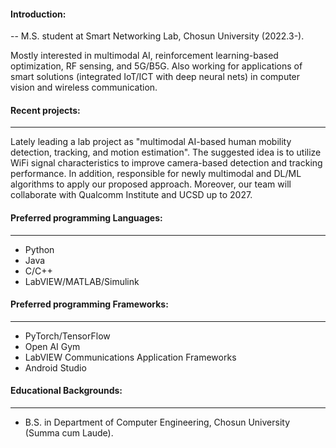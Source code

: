 #### Introduction:
--
M.S. student at Smart Networking Lab, Chosun University (2022.3-).

Mostly interested in multimodal AI, reinforcement learning-based optimization, RF sensing, and 5G/B5G. Also working for applications of smart solutions (integrated IoT/ICT with deep neural nets) in computer vision and wireless communication.

#### Recent projects:
---
Lately leading a lab project as "multimodal AI-based human mobility detection, tracking, and motion estimation". The suggested idea is to utilize WiFi signal characteristics to improve camera-based detection and tracking performance. In addition, responsible for newly multimodal and DL/ML algorithms to apply our proposed approach. Moreover, our team will collaborate with Qualcomm Institute and UCSD up to 2027.

#### Preferred programming Languages:
---
* Python
* Java
* C/C++
* LabVIEW/MATLAB/Simulink

#### Preferred programming Frameworks:
---
* PyTorch/TensorFlow
* Open AI Gym
* LabVIEW Communications Application Frameworks
* Android Studio

#### Educational Backgrounds:
---
* B.S. in Department of Computer Engineering, Chosun University (Summa cum Laude).
